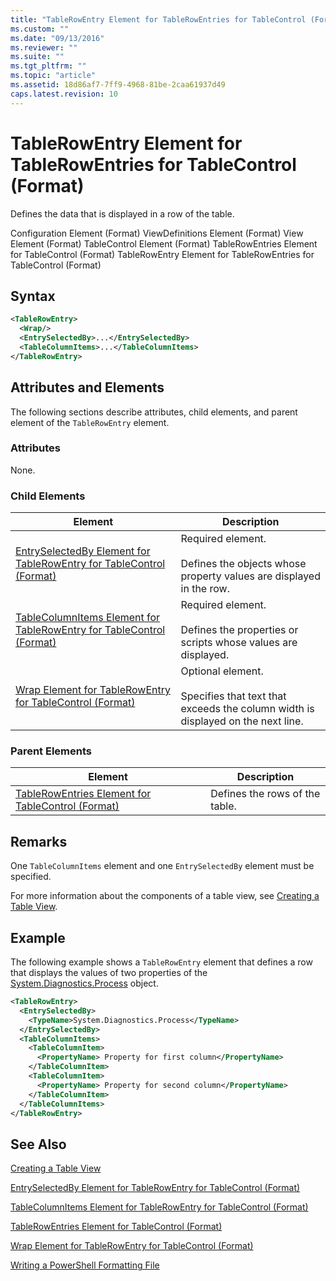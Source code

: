 ```yaml
---
title: "TableRowEntry Element for TableRowEntries for TableControl (Format) | Microsoft Docs"
ms.custom: ""
ms.date: "09/13/2016"
ms.reviewer: ""
ms.suite: ""
ms.tgt_pltfrm: ""
ms.topic: "article"
ms.assetid: 18d86af7-7ff9-4968-81be-2caa61937d49
caps.latest.revision: 10
---
```

# TableRowEntry Element for TableRowEntries for TableControl (Format)

Defines the data that is displayed in a row of the table.

Configuration Element (Format)
ViewDefinitions Element (Format)
View Element (Format)
TableControl Element (Format)
TableRowEntries Element for TableControl (Format)
TableRowEntry Element for TableRowEntries for TableControl (Format)

## Syntax

```xml
<TableRowEntry>
  <Wrap/>
  <EntrySelectedBy>...</EntrySelectedBy>
  <TableColumnItems>...</TableColumnItems>
</TableRowEntry>
```

## Attributes and Elements

The following sections describe attributes, child elements, and parent element of the `TableRowEntry` element.

### Attributes

None.

### Child Elements

|Element|Description|
|-------------|-----------------|
|[EntrySelectedBy Element for TableRowEntry for TableControl (Format)](./entryselectedby-element-for-tablerowentry-for-tablecontrol-format.md)|Required element.<br /><br /> Defines the objects whose property values are displayed in the row.|
|[TableColumnItems Element for TableRowEntry for TableControl (Format)](./tablecolumnitems-element-for-tablerowentry-for-tablecontrol-format.md)|Required element.<br /><br /> Defines the properties or scripts whose values are displayed.|
|[Wrap Element for TableRowEntry for TableControl (Format)](./wrap-element-for-tablerowentry-for-tablecontrol-format.md)|Optional element.<br /><br /> Specifies that text that exceeds the column width is displayed on the next line.|

### Parent Elements

|Element|Description|
|-------------|-----------------|
|[TableRowEntries Element for TableControl (Format)](./tablerowentries-element-for-tablecontrol-format.md)|Defines the rows of the table.|

## Remarks

One `TableColumnItems` element and one `EntrySelectedBy` element must be specified.

For more information about the components of a table view, see [Creating a Table View](./creating-a-table-view.md).

## Example

The following example shows a `TableRowEntry` element that defines a row that displays the values of two properties of the [System.Diagnostics.Process](/dotnet/api/System.Diagnostics.Process) object.

```xml
<TableRowEntry>
  <EntrySelectedBy>
    <TypeName>System.Diagnostics.Process</TypeName>
  </EntrySelectedBy>
  <TableColumnItems>
    <TableColumnItem>
      <PropertyName> Property for first column</PropertyName>
    </TableColumnItem>
    <TableColumnItem>
      <PropertyName> Property for second column</PropertyName>
    </TableColumnItem>
  </TableColumnItems>
</TableRowEntry>
```

## See Also

[Creating a Table View](./creating-a-table-view.md)

[EntrySelectedBy Element for TableRowEntry for TableControl (Format)](./entryselectedby-element-for-tablerowentry-for-tablecontrol-format.md)

[TableColumnItems Element for TableRowEntry for TableControl (Format)](./tablecolumnitems-element-for-tablerowentry-for-tablecontrol-format.md)

[TableRowEntries Element for TableControl (Format)](./tablerowentries-element-for-tablecontrol-format.md)

[Wrap Element for TableRowEntry for TableControl (Format)](./wrap-element-for-tablerowentry-for-tablecontrol-format.md)

[Writing a PowerShell Formatting File](./writing-a-powershell-formatting-file.md)

